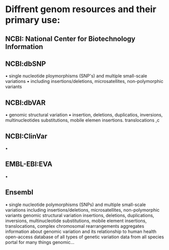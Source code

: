 # Diffrent genom resources and their primary use:

## NCBI: National Center for Biotechnology Information

## NCBI:dbSNP
• single nucleotide ploymorphisms (SNP's) and multiple small-scale variations
• including insertions/deletions, microsatellites, non-polymorphic variants

## NCBI:dbVAR
• genomic structural variation
• insertion, deletions, duplicatios, inversions, multinucleotides substitutions, mobile elemen insertions. translocations ,c
## NCBI:ClinVar
•
## EMBL-EBI:EVA
•
## Ensembl
•
 single nucleotide polymorphisms (SNPs) and multiple small-scale variations including insertions/deletions, microsatellites, non-polymorphic variants
 genomic structural variation
insertions, deletions, duplications, inversions, multinucleotide substitutions, mobile element insertions, translocations, complex chromosomal rearrangements
 aggregates information about genomic variation and its relationship to human health
 open-access database of all types of genetic variation data from all species
 portal for many things genomic...
